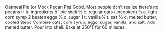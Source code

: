 Oatmeal Pie (or Mock Pecan Pie)
Good. Most people don’t realize there’s no pecans in it.
Ingredients
8” pie shell
⅔ c. regular oats (uncooked)
⅔ c. light corn syrup
2 beaten eggs
⅔ c. sugar
1 t. vanilla
¼ t. salt
⅔ c. melted butter, cooled
Steps
Combine oats, corn syrup, eggs, sugar, vanilla, and salt. Add melted butter.
Pour into shell. Bake at 350℉ for 60 minutes.
